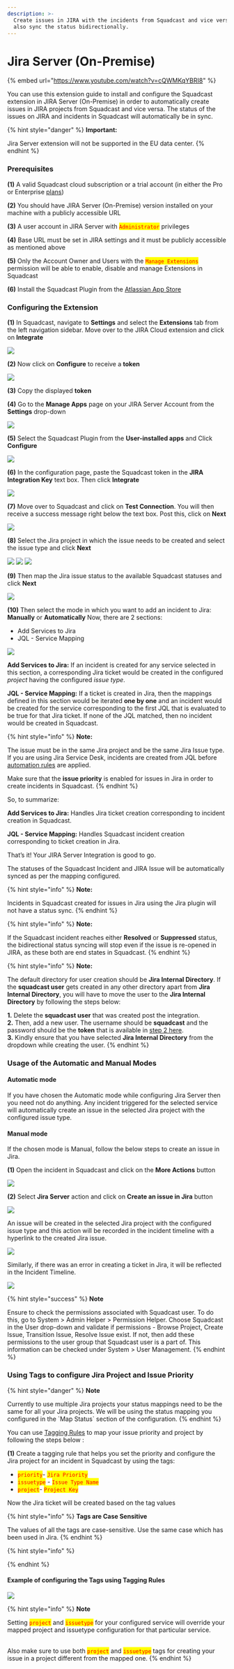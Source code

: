```yaml
---
description: >-
  Create issues in JIRA with the incidents from Squadcast and vice versa and
  also sync the status bidirectionally.
---
```


# Jira Server (On-Premise)

{% embed url="https://www.youtube.com/watch?v=cQWMKqYBRI8" %}

You can use this extension guide to install and configure the Squadcast extension in JIRA Server (On-Premise) in order to automatically create issues in JIRA projects from Squadcast and vice versa. The status of the issues on JIRA and incidents in Squadcast will automatically be in sync.

{% hint style="danger" %}
&#x20;**Important:**

Jira Server extension will not be supported in the EU data center.
{% endhint %}

### Prerequisites <a href="#prerequisites" id="prerequisites"></a>

**(1)** A valid Squadcast cloud subscription or a trial account (in either the Pro or Enterprise [plans](https://squadcast.com/pricing))

**(2)** You should have JIRA Server (On-Premise) version installed on your machine with a publicly accessible URL

**(3)** A user account in JIRA Server with <mark style="color:red;">`Administrator`</mark> privileges

**(4)** Base URL must be set in JIRA settings and it must be publicly accessible as mentioned above

**(5)** Only the Account Owner and Users with the <mark style="color:red;">`Manage Extensions`</mark> permission will be able to enable, disable and manage Extensions in Squadcast

**(6)** Install the Squadcast Plugin from the [Atlassian App Store](https://marketplace.atlassian.com/apps/1221739/squadcast-for-jira-server?hosting=server\&tab=overview)

### Configuring the Extension <a href="#configuring-the-extension" id="configuring-the-extension"></a>

**(1)** In Squadcast, navigate to **Settings** and select the **Extensions** tab from the left navigation sidebar. Move over to the JIRA Cloud extension and click on **Integrate**

![](../../.gitbook/assets/jira\_server\_squadcast\_1.png)

**(2)** Now click on **Configure** to receive a **token**

![](../../.gitbook/assets/jira\_server\_squadcast\_2.png)

**(3)** Copy the displayed **token**

**(4)** Go to the **Manage Apps** page on your JIRA Server Account from the **Settings** drop-down

![](../../.gitbook/assets/jira\_server\_squadcast\_3.png)

**(5)** Select the Squadcast Plugin from the **User-installed apps** and Click **Configure**

![](../../.gitbook/assets/jira\_server\_squadcast\_4.png)

**(6)** In the configuration page, paste the Squadcast token in the **JIRA Integration Key** text box. Then click **Integrate**

![](../../.gitbook/assets/jira\_server\_squadcast\_5.png)

**(7)** Move over to Squadcast and click on **Test Connection**. You will then receive a success message right below the text box. Post this, click on **Next**

![](../../.gitbook/assets/jira\_server\_squadcast\_6.png)

**(8)** Select the Jira project in which the issue needs to be created and select the issue type and click **Next**

![](../../.gitbook/assets/jira\_server\_squadcast\_7.png) ![](../../.gitbook/assets/jira\_server\_squadcast\_8.png) ![](../../.gitbook/assets/jira\_server\_squadcast\_9.png)

**(9)** Then map the Jira issue status to the available Squadcast statuses and click **Next**

![](../../.gitbook/assets/jira\_server\_squadcast\_10.png)

**(10)** Then select the mode in which you want to add an incident to Jira: **Manually** or **Automatically** Now, there are 2 sections:

* Add Services to Jira
* JQL - Service Mapping

![](../../.gitbook/assets/jira\_server\_squadcast\_11.png)

**Add Services to Jira:** If an incident is created for any service selected in this section, a corresponding Jira ticket would be created in the configured _project_ having the configured _issue type_.

**JQL - Service Mapping:** If a ticket is created in Jira, then the mappings defined in this section would be iterated **one by one** and an incident would be created for the service corresponding to the first JQL that is evaluated to be true for that Jira ticket. If none of the JQL matched, then no incident would be created in Squadcast.

{% hint style="info" %}
**Note:**

The issue must be in the same Jira project and be the same Jira Issue type. If you are using Jira Service Desk, incidents are created from JQL before [automation rules](https://confluence.atlassian.com/servicedeskserver041/automating-your-service-desk-969530933.html) are applied.

Make sure that the **issue priority** is enabled for issues in Jira in order to create incidents in Squadcast.
{% endhint %}

So, to summarize:

**Add Services to Jira:** Handles Jira ticket creation corresponding to incident creation in Squadcast.

**JQL - Service Mapping:** Handles Squadcast incident creation corresponding to ticket creation in Jira.

That’s it! Your JIRA Server Integration is good to go.

The statuses of the Squadcast Incident and JIRA Issue will be automatically synced as per the mapping configured.

{% hint style="info" %}
**Note:**

Incidents in Squadcast created for issues in Jira using the Jira plugin will not have a status sync.
{% endhint %}

{% hint style="info" %}
**Note:**

If the Squadcast incident reaches either **Resolved** or **Suppressed** status, the bidirectional status syncing will stop even if the issue is re-opened in JIRA, as these both are end states in Squadcast.
{% endhint %}

{% hint style="info" %}
**Note:**

The default directory for user creation should be **Jira Internal Directory**. If the **squadcast user** gets created in any other directory apart from **Jira Internal Directory**, you will have to move the user to the **Jira Internal Directory** by following the steps below:

**1.** Delete the **squadcast user** that was created post the integration.\
**2.** Then, add a new user. The username should be **squadcast** and the password should be the **token** that is available in [step 2 here](jira-server-on-premise.md).\
**3.** Kindly ensure that you have selected **Jira Internal Directory** from the dropdown while creating the user.
{% endhint %}

### Usage of the Automatic and Manual Modes <a href="#usage-of-the-automatic-and-manual-modes" id="usage-of-the-automatic-and-manual-modes"></a>

#### Automatic mode <a href="#automatic-mode" id="automatic-mode"></a>

If you have chosen the Automatic mode while configuring Jira Server then you need not do anything. Any incident triggered for the selected service will automatically create an issue in the selected Jira project with the configured issue type.

#### Manual mode <a href="#manual-mode" id="manual-mode"></a>

If the chosen mode is Manual, follow the below steps to create an issue in Jira.

**(1)** Open the incident in Squadcast and click on the **More Actions** button

![](../../.gitbook/assets/jira\_server\_squadcast\_12.png)

**(2)** Select **Jira Server** action and click on **Create an issue in Jira** button

![](../../.gitbook/assets/jira\_server\_squadcast\_13.png)

An issue will be created in the selected Jira project with the configured issue type and this action will be recorded in the incident timeline with a hyperlink to the created Jira issue.

![](../../.gitbook/assets/jira\_server\_squadcast\_14.png)

Similarly, if there was an error in creating a ticket in Jira, it will be reflected in the Incident Timeline.

![](../../.gitbook/assets/jira\_server\_squadcast\_15.png)

{% hint style="success" %}
**Note**

Ensure to check the permissions associated with Squadcast user. To do this, go to System > Admin Helper > Permission Helper. Choose Squadcast in the User drop-down and validate if permissions - Browse Project, Create Issue, Transition Issue, Resolve Issue exist. If not, then add these permissions to the user group that Squadcast user is a part of. This information can be checked under System > User Management.
{% endhint %}

### Using Tags to configure Jira Project and Issue Priority <a href="#using-tags-to-configure-jira-project-and-issue-priority" id="using-tags-to-configure-jira-project-and-issue-priority"></a>

{% hint style="danger" %}
**Note**

Currently to use multiple Jira projects your status mappings need to be the same for all your Jira projects. We will be using the status mapping you configured in the \`Map Status\` section of the configuration.
{% endhint %}

You can use [Tagging Rules](../../services/event-tagging.md) to map your issue priority and project by following the steps below :

**(1)** Create a tagging rule that helps you set the priority and configure the Jira project for an incident in Squadcast by using the tags:

* <mark style="color:red;">`priority`</mark>- <mark style="color:red;">`Jira Priority`</mark>
* <mark style="color:red;">`issuetype`</mark> - <mark style="color:red;">`Issue Type Name`</mark>
* <mark style="color:red;">`project`</mark>- <mark style="color:red;">`Project Key`</mark>

Now the Jira ticket will be created based on the tag values

{% hint style="info" %}
**Tags are Case Sensitive**

The values of all the tags are case-sensitive. Use the same case which has been used in Jira.
{% endhint %}

{% hint style="info" %}

{% endhint %}

#### Example of configuring the Tags using Tagging Rules <a href="#example-of-configuring-the-tags-using-tagging-rules" id="example-of-configuring-the-tags-using-tagging-rules"></a>

![](../../.gitbook/assets/jira\_server\_squadcast\_16.png)

{% hint style="info" %}
**Note**

Setting <mark style="color:red;">`project`</mark> and <mark style="color:red;">`issuetype`</mark> for your configured service will override your mapped project and issuetype configuration for that particular service.

\
Also make sure to use both <mark style="color:red;">`project`</mark> and <mark style="color:red;">`issuetype`</mark> tags for creating your issue in a project different from the mapped one.
{% endhint %}
